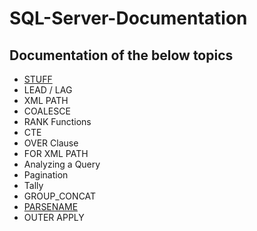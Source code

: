 # SQL-Server-Documentation

## Documentation of the below topics
- [STUFF](STUFF.md)
- LEAD / LAG
- XML PATH
- COALESCE
- RANK Functions
- CTE
- OVER Clause
- FOR XML PATH
- Analyzing a Query 
- Pagination
- Tally
- GROUP_CONCAT
- [PARSENAME](PARSENAME.md)
- OUTER APPLY
